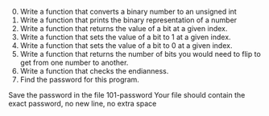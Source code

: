 0. Write a function that converts a binary number to an unsigned int
1. Write a function that prints the binary representation of a number
2. Write a function that returns the value of a bit at a given index.
3. Write a function that sets the value of a bit to 1 at a given index.
4. Write a function that sets the value of a bit to 0 at a given index.
5. Write a function that returns the number of bits you would need to flip to get from one number to another.
6. Write a function that checks the endianness.
7. Find the password for this program.

Save the password in the file 101-password
Your file should contain the exact password, no new line, no extra space
